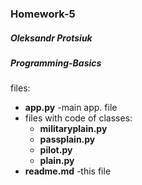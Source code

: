 ### Homework-5

##### Oleksandr Protsiuk  
##### Programming-Basics


files:

+ **app.py** -main app. file
+ files with code of classes:
    + **militaryplain.py**
    + **passplain.py**
    + **pilot.py**
    + **plain.py** 
+ **readme.md** -this file
